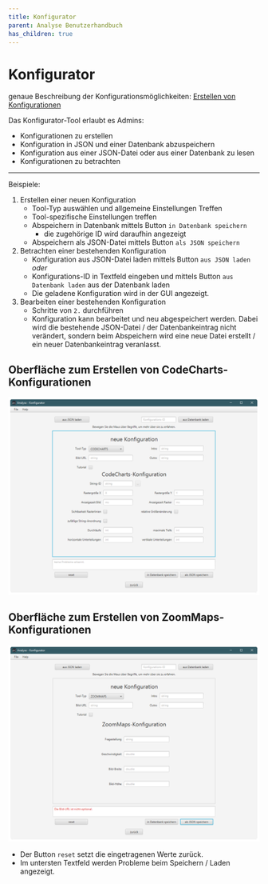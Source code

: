 ```yaml
---
title: Konfigurator
parent: Analyse Benutzerhandbuch
has_children: true
---
```


# Konfigurator

genaue Beschreibung der Konfigurationsmöglichkeiten: [Erstellen von Konfigurationen](konfigurationen.md)

Das Konfigurator-Tool erlaubt es Admins:
* Konfigurationen zu erstellen
* Konfiguration in JSON und einer Datenbank abzuspeichern
* Konfiguration aus einer JSON-Datei oder aus einer Datenbank zu lesen
* Konfigurationen zu betrachten

---

Beispiele:
1. Erstellen einer neuen Konfiguration
    * Tool-Typ auswählen und allgemeine Einstellungen Treffen
    * Tool-spezifische Einstellungen treffen
    * Abspeichern in Datenbank mittels Button `in Datenbank speichern`
        * die zugehörige ID wird daraufhin angezeigt
    * Abspeichern als JSON-Datei mittels Button `als JSON speichern`
2. Betrachten einer bestehenden Konfiguration
    * Konfiguration aus JSON-Datei laden mittels Button `aus JSON laden`
    <br>_oder_
    * Konfigurations-ID in Textfeld eingeben und mittels Button `aus Datenbank laden` aus der Datenbank laden
    * Die geladene Konfiguration wird in der GUI angezeigt.
3. Bearbeiten einer bestehenden Konfiguration
    * Schritte von `2.` durchführen
    * Konfiguration kann bearbeitet und neu abgespeichert werden. Dabei wird die bestehende JSON-Datei / der Datenbankeintrag nicht verändert, sondern beim Abspeichern wird eine neue Datei erstellt / ein neuer Datenbankeintrag veranlasst.

## Oberfläche zum Erstellen von CodeCharts-Konfigurationen
![codecharts.png](resources/codecharts.png)

## Oberfläche zum Erstellen von ZoomMaps-Konfigurationen
![zoommaps.png](resources/zoommaps.png)

* Der Button `reset` setzt die eingetragenen Werte zurück.
* Im untersten Textfeld werden Probleme beim Speichern / Laden angezeigt.
